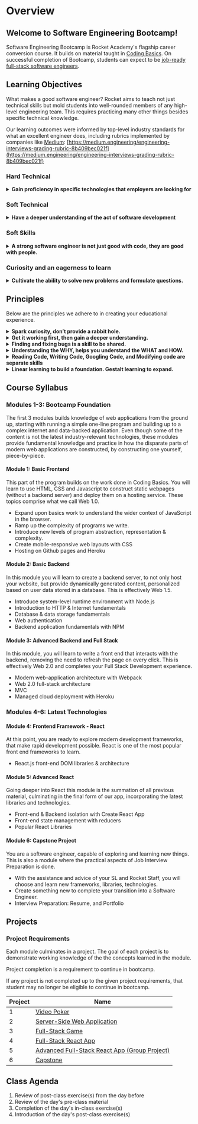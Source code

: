 # Overview

## Welcome to Software Engineering Bootcamp!

Software Engineering Bootcamp is Rocket Academy's flagship career conversion course. It builds on material taught in [Coding Basics](http://codingbasics.rocketacademy.co). On successful completion of Bootcamp, students can expect to be [job-ready full-stack software engineers](https://inewsnetwork.net/wp-content/uploads/2019/01/5051722203\_890e2dab19\_b-811x900.jpg).



## Learning Objectives

What makes a good software engineer? Rocket aims to teach not just technical skills but mold students into well-rounded members of any high-level engineering team. This requires practicing many other things besides specific technical knowledge.

Our learning outcomes were informed by top-level industry standards for what an excellent engineer does, including rubrics implemented by companies like [Medium](https://medium.com): [https://medium.engineering/engineering-interviews-grading-rubric-8b409bec021f](https://medium.engineering/engineering-interviews-grading-rubric-8b409bec021f)

### Hard Technical

<details>

<summary><strong>Gain proficiency in specific technologies that employers are looking for</strong></summary>

* Javascript ES5 & Browser DOM (Document Object Model)
* CSS & HTML
* ES6
* Nodejs & System-level runtime-environments
* Nodejs and ESModules, code modularity with NPM
* HTTP & HTTP file servers
* Express.js and data-backed RESTful web applications
* SQL and ORM (Object Relational Mapping) libraries (Sequelize)
* MVC architecture
* AJAX
* Webpack
* React.js
* React data-handling and Create React App package

</details>

### Soft Technical

<details>

<summary><strong>Have a deeper understanding of the act of software development</strong></summary>

Expertise in specific technologies is only one aspect of being able to write high-quality software. Topics such as system design and architecture, basic CS knowledge and code fluency are extremely important for employers to distinguish between candidates.

* Algorithms
* Code format best practices
* Database design
* HTTP / Internet fundamentals
* Runtime environment fundamentals w/ Node.js
* Javascript runtime fundamentals, callback and asynchronous behaviours
* Web Authentication
* Web 2.0 architecture
* Modern full-stack web application evolution and architecture
* Minimum Viable Product & Lean Startup methodologies
* Agile software development workflows
* Git & version control workflows & best practices
* UX & product / user-centered development
* Code refactoring
* Web application security principles
* Googling

</details>

### Soft Skills

<details>

<summary><strong>A strong software engineer is not just good with code, they are good with people.</strong></summary>

Good engineers can communicate their ideas clearly to a range of stakeholders- e.g, technical discussions with other developers, or non-technical discussions with designers, marketers or business people. They have empathy to work well with others. Understand that software specifications are written for humans and by humans.

* Pair Programming
* Code reading
* Code reviews
* Video demos
* Technical documentation
* Project Presentations
* Project / software development time estimation & time management
* Group work, project specifications & code collaboration
* Project completeness & polish
* Technical Interviews

</details>

### Curiosity and an eagerness to learn

<details>

<summary><strong>Cultivate the ability to solve new problems and formulate questions.</strong></summary>

It is normal not to understand things. A software engineer is not afraid to ask questions. We seek to develop an awareness of what you know and what you don’t know, so you can ask more intelligent questions to further your learning.

* Practice asking questions
* Practice formulating product specifications
* Pair Programming
* Practice designing applications at all levels of the process
* Understanding Project / Exercise Requirements
* Dealing with requirement ambiguity
* Practicing how to google / use the internet to gather information

</details>

## Principles

Below are the principles we adhere to in creating your educational experience.

<details>

<summary><strong>Spark curiosity, don’t provide a rabbit hole.</strong></summary>

In an effort to create T-Shaped individuals, our materials go 2 levels deep. It is then your curiosity that will take you deeper, especially in the projects.

</details>

<details>

<summary><strong>Get it working first, then gain a deeper understanding.</strong></summary>

Projects and Exercises have base targets, then expand into comfortable / more comfortable levels.

</details>

<details>

<summary><strong>Finding and fixing bugs is a skill to be shared.</strong></summary>

We use pair programming to help students develop communication skills, as well as develop the skill of reading other people’s code.

</details>

<details>

<summary><strong>Understanding the WHY, helps you understand the WHAT and HOW.</strong></summary>

To create depth and a general awareness of the Web Development industry, the materials are arranged in a sort of chronological order of Web 1.0 to Web 2.0. The history of JS is particularly interesting, as it has been a work in progress for over 20 years.

</details>

<details>

<summary><strong>Reading Code, Writing Code, Googling Code, and Modifying code are separate skills</strong></summary>

and are developed alongside one another.

</details>

<details>

<summary><strong>Linear learning to build a foundation. Gestalt learning to expand.</strong></summary>

_**Linear learning**_ in the first half trains you in the key foundational areas layer by layer until you: Have a basic understanding of how software and the internet works reach a maturity that you can define and learn new things independently.

_**Gestalt thinking**_ refers to learning many small things and putting them together into a big idea/project. The second half trains you in selected technologies commonly used in the industry. These are disjoint tools that you can use as needed.

* We do linear learning in the first foundational part of the course, building up to a final web-application form.
* We do linear learning in non-project sections of the program by building prescribed applications with specific requirements.
* We do Gestalt thinking in the second part of the program by putting together the different parts of the system we’ve created.
* We do Gestalt thinking during projects by encouraging independent work as a summation of previous linear work.

</details>

## Course Syllabus

### Modules 1-3: Bootcamp Foundation&#x20;

The first 3 modules builds knowledge of web applications from the ground up, starting with running a simple one-line program and building up to a complex internet and data-backed application. Even though some of the content is not the latest industry-relevant technologies, these modules provide fundamental knowledge and practice in how the disparate parts of modern web applications are constructed, by constructing one yourself, piece-by-piece.

#### Module 1: Basic Frontend&#x20;

This part of the program builds on the work done in Coding Basics. You will learn to use HTML, CSS and Javascript to construct static webpages (without a backend server) and deploy them on a hosting service. These topics comprise what we call Web 1.0.&#x20;

* Expand upon basics work to understand the wider context of JavaScript in the browser.
* Ramp up the complexity of programs we write.
* Introduce new levels of program abstraction, representation & complexity.
* Create mobile-responsive web layouts with CSS
* Hosting on Github pages and Heroku

#### Module 2: Basic Backend

In this module you will learn to create a backend server, to not only host your website, but provide dynamically generated content, personalized based on user data stored in a database. This is effectively Web 1.5. &#x20;

* Introduce system-level runtime environment with Node.js
* Introduction to HTTP & Internet fundamentals
* Database & data storage fundamentals
* Web authentication
* Backend application fundamentals with NPM

#### Module 3: Advanced Backend and Full Stack

In this module, you will learn to write a front end that interacts with the backend, removing the need to refresh the page on every click. This is effectively Web 2.0 and completes your Full Stack Development experience.

* Modern web-application architecture with Webpack
* Web 2.0 full-stack architecture
* MVC
* Managed cloud deployment with Heroku

### Modules 4-6: Latest Technologies

#### Module 4: Frontend Framework - React

At this point, you are ready to explore modern development frameworks, that make rapid development possible. React is one of the most popular front end frameworks to learn.

* React.js front-end DOM libraries & architecture

#### Module 5: Advanced React

Going deeper into React this module is the summation of all previous material, culminating in the final form of our app, incorporating the latest libraries and technologies.

* Front-end & Backend isolation with Create React App
* Front-end state management with reducers
* Popular React Libraries

#### Module 6: Capstone Project

You are a software engineer, capable of exploring and learning new things. This is also a module where the practical aspects of Job Interview Preparation is done.

* With the assistance and advice of your SL and Rocket Staff, you will choose and learn new frameworks, libraries, technologies.
* Create something new to complete your transition into a Software Engineer.
* Interview Preparation: Resume, and Portfolio



## Projects

### Project Requirements

Each module culminates in a project. The goal of each project is to demonstrate working knowledge of the the concepts learned in the module.

Project completion is a requirement to continue in bootcamp.

If any project is not completed up to the given project requirements, that student may no longer be eligible to continue in bootcamp.

| Project | Name                                                                                                                    |
| ------- | ----------------------------------------------------------------------------------------------------------------------- |
| 1       | [Video Poker](module-1-basic-frontend/day-7/post-class/project-1-video-poker.md)                                        |
| 2       | [Server-Side Web Application](module-2-basic-backend/day-11/post-class/project-2-server-side-app.md)                    |
| 3       | [Full-Stack Game](module-3-advanced-backend-and-full-stack/day-11/post-class/project-3-full-stack-game.md)              |
| 4       | [Full-Stack React App](module-4-frontend-framework-react/day-12/post-class/project-4-full-stack-react-app.md)           |
| 5       | [Advanced Full-Stack React App (Group Project)](module-5-advanced-react/day-10/post-class/project-5-group-react-app.md) |
| 6       | [Capstone](module-6-capstone-project/day-11/post-class/project-6-capstone.md)                                           |

## Class Agenda

1. Review of post-class exercise(s) from the day before
2. Review of the day's pre-class material
3. Completion of the day's in-class exercise(s)
4. Introduction of the day's post-class exercise(s)
